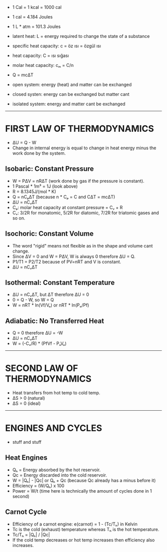 - 1 Cal = 1 kcal = 1000 cal
- 1 cal = 4.184 Joules
- 1 L * atm = 101.3 Joules
- latent heat: L = energy required to change the state of a substance
- specific heat capacity: c = öz ısı = özgül ısı
- heat capacity: C = ısı sığası
- molar heat capacity: cₘ = C/n
- Q = mcΔT

- open system: energy (heat) and matter can be exchanged
- closed systen: energy can be exchanged but matter cant
- isolated system: energy and matter cant be exchanged

___
# FIRST LAW OF THERMODYNAMICS
- ΔU = Q - W
- Change in internal energy is equal to change in heat energy minus the work done by the system.
## Isobaric: Constant Pressure
- W = PΔV = nRΔT (work done by gas if the pressure is constant). 
- 1 Pascal * 1m³ = 1J (look above)
- R = 8.1345J/(mol * K)
- Q = nCₚΔT (because n * Cₚ = C and CΔT = mcΔT)
- ΔU = nCᵥΔT
- Cₚ: molar heat capacity at constant pressure = Cᵥ + R
- Cᵥ: 3/2R for monatomic, 5/2R for diatomic, 7/2R for triatomic gases and so on.

## Isochoric: Constant Volume
- The word "rigid" means not flexible as in the shape and volume cant change.
- Since ΔV = 0 and W = PΔV, W is always 0 therefore ΔU = Q.
- P1/T1 = P2/T2 because of PV=nRT and V is constant.
- ΔU = nCᵥΔT

## Isothermal: Constant Temperature
- ΔU = nCᵥΔT, but ΔT therefore ΔU = 0
- 0 = Q - W, so W = Q
- W = nRT * ln(Vf/Vₒ) or nRT * ln(Pₒ/Pf)

## Adiabatic: No Transferred Heat
- Q = 0 therefore ΔU = -W
- ΔU = nCᵥΔT
- W = (-Cᵥ/R) * (PfVf - PₒVₒ)

___

# SECOND LAW OF THERMODYNAMICS
- Heat transfers from hot temp to cold temp.
- ΔS > 0 (natural)
- ΔS = 0 (ideal)

___

# ENGINES AND CYCLES
- stuff and stuff

## Heat Engines
- Qₕ = Energy absorbed by the hot reservoir.
- Qc = Energy discarded into the cold reservoir.
- W = |Qₕ| - |Qc| or Qₕ + Qc (because Qc already has a minus before it)
- Efficiency = (W/Qₕ) x 100
- Power = W/t (time here is technically the amount of cycles done in 1 second)

## Carnot Cycle
- Efficiency of a carnot engine: e(carnot) = 1 - (Tc/Tₕ) in Kelvin
- Tc is the cold (exhaust) temperature whereas Tₕ is the hot temperature.
- Tc/Tₕ = |Qₕ| / |Qc|
- If the cold temp decreases or hot temp increases then efficiency also increases.